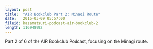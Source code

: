 ```yaml
---
layout: post
title:  "AIR Bookclub Part 2: Minagi Route"
date:   2015-03-09 05:57:00
fileid: kazamatsuri-podcast-air-bookclub-2
length: 116948992
---
```


Part 2 of 6 of the AIR Bookclub Podcast, focusing on the Minagi route.
